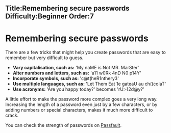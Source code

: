 Title:Remembering secure passwords
Difficulty:Beginner
Order:7
---
# Remembering secure passwords

There are a few tricks that might help you create passwords that are easy to remember but very difficult to guess.

*   **Vary capitalisation, such as:** 'My naME is Not MR. MarSter'
*   **Alter numbers and letters, such as:** 'a11 w0Rk 4nD N0 p14Y'
*   **Incorporate symbols, such as:** 'c@t(heR1nthery3'
*   **Use multiple languages, such as:** 'Let Them Eat 1e gateaU au ch()colaT'
*   **Use acronyms:** 'Are you happy today?' becomes 'rU:-)2d@y?'

A little effort to make the password more complex goes a very long way. Increasing the length of a password even just by a few characters, or by adding numbers or special characters, makes it much more difficult to crack.

You can check the strength of passwords on [Passfault](https://passfault.appspot.com/password_strength.html).